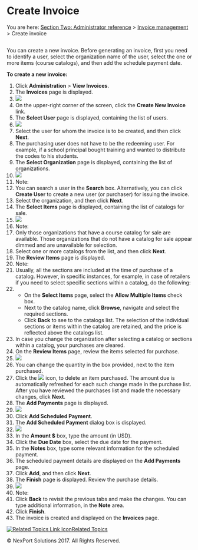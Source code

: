 # Create Invoice

You are here: [Section Two: Administrator reference](https://www.nexportcampus.com/Content/Guides/aweb/Content/Module\_Topics/Administration\_reference.htm) > [Invoice management](https://www.nexportcampus.com/Content/Guides/aweb/Content/Module\_Topics/Invoice\_Management/Invoice\_management.htm) > Create invoice

##

You can create a new invoice. Before generating an invoice, first you need to identify a user, select the organization name of the user, select the one or more items (course catalogs), and then add the schedule payment date.

**To create a new invoice:**

1. Click **Administration** > **View Invoices**.
2. The **Invoices** page is displayed.
3. ![](https://www.nexportcampus.com/Content/Guides/aweb/Content/Resources/Images/View\_Invoices/Invoices\_CreateInvoice\_550x121.png)
4. On the upper-right corner of the screen, click the **Create New Invoice** link.
5. The **Select User** page is displayed, containing the list of users.
6. ![](https://www.nexportcampus.com/Content/Guides/aweb/Content/Resources/Images/View\_Invoices/Select\_User\_550x183.png)
7. Select the user for whom the invoice is to be created, and then click **Next**.
8. The purchasing user does not have to be the redeeming user. For example, if a school principal bought training and wanted to distribute the codes to his students.
9. The **Select Organization** page is displayed, containing the list of organizations.
10. ![](https://www.nexportcampus.com/Content/Guides/aweb/Content/Resources/Images/View\_Invoices/Select\_Organization\_550x184.png)
11. Note:
12. You can search a user in the **Search** box. Alternatively, you can click **Create User** to create a new user (or purchaser) for issuing the invoice.
13. Select the organization, and then click **Next**.
14. The **Select Items** page is displayed, containing the list of catalogs for sale.
15. ![](https://www.nexportcampus.com/Content/Guides/aweb/Content/Resources/Images/View\_Invoices/Select\_Items\_550x193.png)
16. Note:
17. Only those organizations that have a course catalog for sale are available. Those organizations that do not have a catalog for sale appear dimmed and are unavailable for selection.
18. Select one or more catalogs from the list, and then click **Next**.
19. The **Review Items** page is displayed.
20. Note:
21. Usually, all the sections are included at the time of purchase of a catalog. However, in specific instances, for example, in case of retailers if you need to select specific sections within a catalog, do the following:
22.
    * On the **Select Items** page, select the **Allow Multiple Items** check box.
    * Next to the catalog name, click **Browse**, navigate and select the required sections.
    * Click **Back** to see to the catalogs list. The selection of the individual sections or items within the catalog are retained, and the price is reflected above the catalogs list.
23. In case you change the organization after selecting a catalog or sections within a catalog, your purchases are cleared.
24. On the **Review Items** page, review the items selected for purchase.
25. ![](https://www.nexportcampus.com/Content/Guides/aweb/Content/Resources/Images/View\_Invoices/Review\_Items\_550x184.png)
26. You can change the quantity in the box provided, next to the item purchased.
27. Click the ![](https://www.nexportcampus.com/Content/Guides/aweb/Content/Resources/Images/Common\_Screens\_Icons/Delete\_Certificate.png) icon, to delete an item purchased. The amount due is automatically refreshed for each such change made in the purchase list. After you have reviewed the purchases list and made the necessary changes, click **Next**.
28. The **Add Payments** page is displayed.
29. ![](https://www.nexportcampus.com/Content/Guides/aweb/Content/Resources/Images/View\_Invoices/Add\_Payments\_550x161.png)
30. Click **Add Scheduled Payment**.
31. The **Add Scheduled Payment** dialog box is displayed.
32. ![](https://www.nexportcampus.com/Content/Guides/aweb/Content/Resources/Images/View\_Invoices/Add\_Scheduled\_Payment.png)
33. In the **Amount $** box, type the amount (in USD).
34. Click the **Due Date** box, select the due date for the payment.
35. In the **Notes** box, type some relevant information for the scheduled payment.
36. The scheduled payment details are displayed on the **Add Payments** page.
37. Click **Add**, and then click **Next**.
38. The **Finish** page is displayed. Review the purchase details.
39. ![](https://www.nexportcampus.com/Content/Guides/aweb/Content/Resources/Images/View\_Invoices/Finsih\_550x250.png)
40. Note:
41. Click **Back** to revisit the previous tabs and make the changes. You can type additional information, in the **Note** area.
42. Click **Finish**.
43. The invoice is created and displayed on the **Invoices** page.

&#x20;

[![Related Topics Link Icon](https://www.nexportcampus.com/Content/Guides/aweb/Skins/Default/Stylesheets/Images/transparent.gif)Related Topics](javascript:void\(0\);)

&#x20;

© NexPort Solutions 2017. All Rights Reserved.
